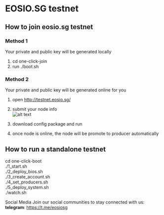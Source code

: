 # EOSIO.SG testnet

## How to join eosio.sg testnet

### Method 1
Your private and public key will be generated locally
1. cd one-click-join
2. run ./boot.sh

### Method 2
Your private and public key will be generated online for you
1. open http://testnet.eosio.sg/
2. submit your node info  
![alt text](http://testnet.eosio.sg/pic.png "snapshot")

3. download config package and run
4. once node is online, the node will be promote to producer automatically


## How to run a standalone testnet
cd one-click-boot  
./1_start.sh  
./2_deploy_bios.sh  
./3_create_account.sh  
./4_set_producers.sh  
./5_deploy_system.sh  
./watch.sh  

Social Media
Join our social communities to stay connected with us:  
**telegram**: https://t.me/eosiosg
